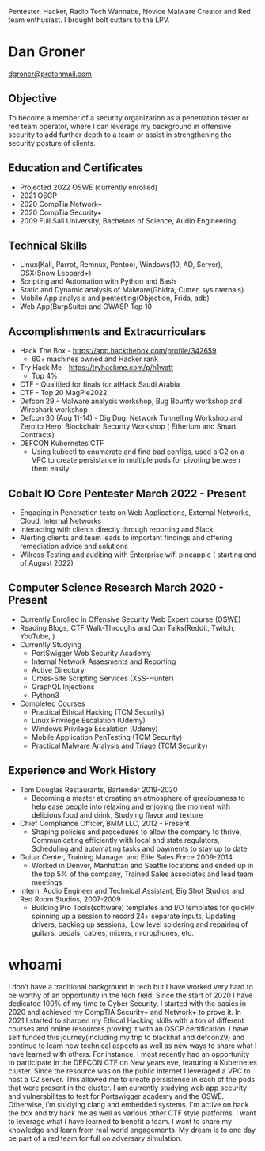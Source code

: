 Pentester, Hacker, Radio Tech Wannabe, Novice Malware Creator and Red team enthusiast. I brought bolt cutters to the LPV.
# Dan Groner
dgroner@protonmail.com 
## Objective
To become a member of a security organization as a penetration tester or red team operator, where I can leverage my background in offensive security to add further depth to a team or assist in strengthening the security posture of clients.
## Education and Certificates
- Projected 2022 OSWE (currently enrolled)
- 2021 OSCP 
- 2020 CompTia Network+
- 2020 CompTia Security+
- 2009 Full Sail University, Bachelors of Science, Audio Engineering
## Technical Skills
- Linux(Kali, Parrot, Remnux, Pentoo), Windows(10, AD, Server), OSX(Snow Leopard+)
- Scripting and Automation with Python and Bash
- Static and Dynamic analysis of Malware(Ghidra, Cutter, sysinternals)
- Mobile App analysis and pentesting(Objection, Frida, adb)
- Web App(BurpSuite) and OWASP Top 10
## Accomplishments and Extracurriculars
- Hack The Box - https://app.hackthebox.com/profile/342659
	- 60+ machines owned and Hacker rank
- Try Hack Me - https://tryhackme.com/p/h1watt
	- Top 4%
- CTF - Qualified for finals for atHack Saudi Arabia
- CTF - Top 20 MagPie2022
- Defcon 29 - Malware analysis workshop, Bug Bounty workshop and Wireshark workshop
- Defcon 30 (Aug 11-14) - Dig Dug: Network Tunnelling Workshop and Zero to Hero: Blockchain Security Workshop ( Etherium and Smart Contracts)
- DEFCON Kubernetes CTF
	- Using kubectl to enumerate and find bad configs, used a C2 on a VPC to create persistance in multiple pods for pivoting between them easily
## Cobalt IO Core Pentester March 2022 - Present
- Engaging in Penetration tests on Web Applications, External Networks, Cloud, Internal Networks
- Interacting with clients directly through reporting and Slack
- Alerting clients and team leads to important findings and offering remediation advice and solutions
- Wilress Testing and auditing with Enterprise wifi pineapple ( starting end of August 2022)
## Computer Science Research March 2020 - Present
- Currently Enrolled in Offensive Security Web Expert course (OSWE)
- Reading Blogs, CTF Walk-Throughs and Con Talks(Reddit, Twitch, YouTube, )
- Currently Studying
    - PortSwigger Web Security Academy
    - Internal Network Assesments and Reporting
    - Active Directory
    - Cross-Site Scripting Services (XSS-Hunter)
    - GraphQL Injections
    - Python3 
- Completed Courses
    - Practical Ethical Hacking (TCM Security)
    - Linux Privilege Escalation (Udemy)
    - Windows Privilege Escalation (Udemy)
    - Mobile Application PenTesting (TCM Security)
    - Practical Malware Analysis and Triage (TCM Security)
## Experience and Work History
- Tom Douglas Restaurants, Bartender 2019-2020
	- Becoming a master at creating an atmosphere of graciousness to help ease people into relaxing and enjoying the moment with delicious food and drink, Studying flavor and texture
- Chief Compliance Officer, BMM LLC, 2012 - Present
	- Shaping policies and procedures to allow the company to thrive, Communicating efficiently with local and state regulators, Scheduling and automating tasks and payments to stay up to date
- Guitar Center, Training Manager and Elite Sales Force 2009-2014
	- Worked in Denver, Manhattan and Seattle locations and ended up in the top 5% of the company, Trained Sales associates and lead team meetings
- Intern, Audio Engineer and Technical Assistant, Big Shot Studios and Red Room Studios, 2007-2009
	- Building Pro Tools(software) templates and I/O templates for quickly spinning up a session to record 24+ separate inputs, Updating drivers, backing up sessions,  Low level soldering and repairing of guitars, pedals, cables, mixers, microphones, etc.
# whoami
I don’t have a traditional background in tech but I have worked very hard to be worthy of an opportunity in the tech field. 
Since the start of 2020 I have dedicated 100% of my time to Cyber Security. I started with the basics in 2020 and achieved my CompTIA Security+ and Network+ to prove it. In 2021 I started to sharpen my Ethical Hacking skills with a ton of different courses and online resources proving it with an OSCP certification. I have self funded this journey(including my trip to blackhat and defcon29) and continue to learn new technical aspects as well as new ways to share what I have learned with others. 
For instance, I most recently had an opportunity to participate in the DEFCON CTF on New years eve, featuring a Kubernetes cluster. Since the resource was on the public internet I leveraged a VPC to host a C2 server. This allowed me to create persistence in each of the pods that were present in the cluster. 
I am currently studying web app security and vulnerabilites to test for Portswigger academy and the OSWE. Otherwise, I’m studying clang and embedded systems. I'm active on hack the box and try hack me as well as various other CTF style platforms. I want to leverage what I have learned to benefit a team. I want to share my knowledge and learn from real world engagements. My dream is to one day be part of a red team for full on adversary simulation.
